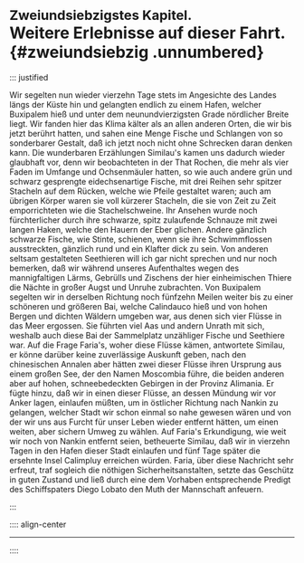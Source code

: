 # <small>Zweiundsiebzigstes Kapitel.</small><br />Weitere Erlebnisse auf dieser Fahrt.{#zweiundsiebzig .unnumbered}

::: justified

Wir segelten nun wieder vierzehn Tage stets im Angesichte des Landes längs der
Küste hin und gelangten endlich zu einem Hafen, welcher Buxipalem hieß und unter
dem neunundvierzigsten Grade nördlicher Breite liegt. Wir fanden hier das Klima
kälter als an allen anderen Orten, die wir bis jetzt berührt hatten, und sahen
eine Menge Fische und Schlangen von so sonderbarer Gestalt, daß ich jetzt noch
nicht ohne Schrecken daran denken kann. Die wunderbaren Erzählungen Similau's
kamen uns dadurch wieder glaubhaft vor, denn wir beobachteten in der That
Rochen, die mehr als vier Faden im Umfange und Ochsenmäuler hatten, so wie auch
andere grün und schwarz gesprengte eidechsenartige Fische, mit drei Reihen sehr
spitzer Stacheln auf dem Rücken, welche wie Pfeile gestaltet waren; auch am
übrigen Körper waren sie voll kürzerer Stacheln, die sie von Zeit zu Zeit
emporrichteten wie die Stachelschweine. Ihr Ansehen wurde noch fürchterlicher
durch ihre schwarze, spitz zulaufende Schnauze mit zwei langen Haken, welche den
Hauern der Eber glichen. Andere gänzlich schwarze Fische, wie Stinte, schienen,
wenn sie ihre Schwimmflossen ausstreckten, gänzlich rund und ein Klafter dick zu
sein. Von anderen seltsam gestalteten Seethieren will ich gar nicht sprechen und
nur noch bemerken, daß wir während unseres Aufenthaltes wegen des mannigfaltigen
Lärms, Gebrülls und Zischens der hier einheimischen Thiere die Nächte in großer
Augst und Unruhe zubrachten. Von Buxipalem segelten wir in derselben Richtung
noch fünfzehn Meilen weiter bis zu einer schöneren und größeren Bai, welche
Calindauco hieß und von hohen Bergen und dichten Wäldern umgeben war, aus denen
sich vier Flüsse in das Meer ergossen. Sie führten viel Aas und andern Unrath
mit sich, weshalb auch diese Bai der Sammelplatz unzähliger Fische und Seethiere
war. Auf die Frage Faria's, woher diese Flüsse kämen, antwortete Similau, er
könne darüber keine zuverlässige Auskunft geben, nach den chinesischen Annalen
aber hätten zwei dieser Flüsse ihren Ursprung aus einem großen See, der den
Namen Moscombia führe, die beiden anderen aber auf hohen, schneebedeckten
Gebirgen in der Provinz Alimania. Er fügte hinzu, daß wir in einen dieser
Flüsse, an dessen Mündung wir vor Anker lagen, einlaufen müßten, um in östlicher
Richtung nach Nankin zu gelangen, welcher Stadt wir schon einmal so nahe gewesen
wären und von der wir uns aus Furcht für unser Leben wieder entfernt hätten, um
einen weiten, aber sichern Umweg zu wählen. Auf Faria's Erkundigung, wie weit
wir noch von Nankin entfernt seien, betheuerte Similau, daß wir in vierzehn
Tagen in den Hafen dieser Stadt einlaufen und fünf Tage später die ersehnte
Insel Calimpluy erreichen würden. Faria, über diese Nachricht sehr erfreut, traf
sogleich die nöthigen Sicherheitsanstalten, setzte das Geschütz in guten Zustand
und ließ durch eine dem Vorhaben entsprechende Predigt des Schiffspaters Diego
Lobato den Muth der Mannschaft anfeuern.

:::


:::: align-center
****
::::
